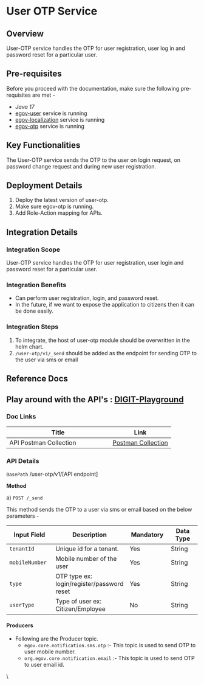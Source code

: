 # User OTP Service

## Overview <a href="#overview" id="overview"></a>

User-OTP service handles the OTP for user registration, user log in and password reset for a particular user.

## Pre-requisites <a href="#pre-requisites" id="pre-requisites"></a>

Before you proceed with the documentation, make sure the following pre-requisites are met -

* _Java 17_
* [egov-user](user/) service is running
* [egov-localization](localization-service/) service is running
* [egov-otp](../api-specifications/otp.md) service is running

## Key Functionalities <a href="#key-functionalities" id="key-functionalities"></a>

The User-OTP service sends the OTP to the user on login request, on password change request and during new user registration.

## Deployment Details <a href="#deployment-details" id="deployment-details"></a>

1. Deploy the latest version of user-otp.
2. Make sure egov-otp is running.
3. Add Role-Action mapping for APIs.

## Integration Details <a href="#integration" id="integration"></a>

### Integration Scope <a href="#integration-scope" id="integration-scope"></a>

User-OTP service handles the OTP for user registration, user login and password reset for a particular user.

### Integration Benefits <a href="#integration-benefits" id="integration-benefits"></a>

* Can perform user registration, login, and password reset.
* In the future, if we want to expose the application to citizens then it can be done easily.

### Integration Steps <a href="#steps-to-integration" id="steps-to-integration"></a>

1. To integrate, the host of user-otp module should be overwritten in the helm chart.
2. `/user-otp/v1/_send` should be added as the endpoint for sending OTP to the user via sms or email

## Reference Docs <a href="#reference-docs" id="reference-docs"></a>

## Play around with the API's : [DIGIT-Playground](https://digit-api.apidog.io/doc-507201)&#x20;

### Doc Links <a href="#doc-links" id="doc-links"></a>

<table><thead><tr><th width="256">Title </th><th>Link</th></tr></thead><tbody><tr><td>API Postman Collection</td><td><a href="https://www.getpostman.com/collections/5a7475c3ec5ad9b06927">Postman Collection</a></td></tr></tbody></table>

### API Details

`BasePath` /user-otp/v1/\[API endpoint]

**Method**

a) `POST /_send`

This method sends the OTP to a user via sms or email based on the below parameters -

<table><thead><tr><th width="172">Input Field</th><th width="184">Description</th><th width="158">Mandatory</th><th width="227">Data Type</th></tr></thead><tbody><tr><td><code>tenantId</code></td><td>Unique id for a tenant.</td><td>Yes</td><td>String</td></tr><tr><td><code>mobileNumber</code></td><td>Mobile number of the user</td><td>Yes</td><td>String</td></tr><tr><td><code>type</code></td><td>OTP type ex: login/register/password reset</td><td>Yes</td><td>String</td></tr><tr><td><code>userType</code></td><td>Type of user ex: Citizen/Employee</td><td>No</td><td>String</td></tr></tbody></table>

#### Producers <a href="#producers" id="producers"></a>

* Following are the Producer topic.
  * `egov.core.notification.sms.otp` :- This topic is used to send OTP to user mobile number.
  * `org.egov.core.notification.email` :- This topic is used to send OTP to user email id.

\
